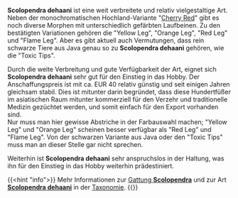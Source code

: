 **Scolopendra dehaani** ist eine weit verbreitete und relativ vielgestaltige Art. Neben der monochromatischen Hochland-Variante "[Cherry Red](../dehaani_cherry_red/)" gibt es noch diverse Morphen mit unterschiedlich gefärbten Laufbeinen. Zu den bestätigten Variationen gehören die "Yellow Leg", "Orange Leg", "Red Leg" und "Flame Leg". Aber es gibt aktuell auch Vermutungen, dass rein schwarze Tiere aus Java genau so zu **Scolopendra dehaani** gehören, wie die "Toxic Tips".

Durch die weite Verbreitung und gute Verfügbarkeit der Art, eignet sich **Scolopendra dehaani** sehr gut für den Einstieg in das Hobby. Der Anschaffungspreis ist mit ca. EUR 40 relativ günstig und seit einigen Jahren gleichsam stabil. Dies ist mitunter darin begründet, dass diese Hundertfüßer im asiatischen Raum mitunter kommerziell für den Verzehr und traditionelle Medizin gezüchtet werden, und somit einfach für den Export vorhanden sind.  
Nur muss man hier gewisse Abstriche in der Farbauswahl machen; "Yellow Leg" und "Orange Leg" scheinen besser verfügbar als "Red Leg" und "Flame Leg". Von der schwarzen Variante aus Java oder den "Toxic Tips" muss man an dieser Stelle gar nicht sprechen.

Weiterhin ist **Scolopendra dehaani** sehr anspruchslos in der Haltung, was ihn für den Einstieg in das Hobby weiterhin prädestiniert.

<!--Mehr Informationen über Scolopendra dehaani und seine Farbvarianten auf der [Übersichtsseite der Art]({{< ref ".." >}}).-->

{{<hint "info">}}
Mehr Informationen zur [Gattung **Scolopendra**](/skolopender/taxonomie/scolopendromorpha/scolopendra/) und zur Art [**Scolopendra dehaani**](/skolopender/taxonomie/scolopendromorpha/scolopendra/dehaani) in der [Taxonomie](/skolopender/taxonomie/).
{{</hint>}}